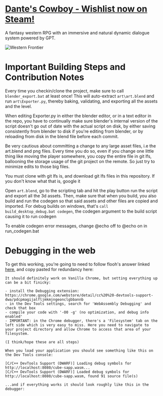 # [Dante's Cowboy - Wishlist now on Steam!](https://store.steampowered.com/app/2501370/Dantes_Cowboy)
A fantasy western RPG with an immersive and natural dynamic dialogue system powered by GPT.

![Western Frontier](https://upload.wikimedia.org/wikipedia/commons/thumb/3/32/Distribution_of_US_Rural_Population_during_1900.pdf/page1-1280px-Distribution_of_US_Rural_Population_during_1900.pdf.jpg)

# Important Building Steps and Contribution Notes
Every time you checkin/clone the project, make sure to call `blender_export.bat` at least once! This will auto-extract `art\art.blend` and run `art\Exporter.py`, thereby baking, validating, and exporting all the assets and the level.

When editing Exporter.py in either the blender editor, or in a text editor in the repo, you  have to continually make sure blender's internal version of the script doesn't go out of date with the actual script on disk, by either saving consistently from blender to disk if you're editing from blender, or by reloading from disk in the blend file before each commit.

Be very cautious about committing a change to any large asset files, i.e the art.blend and png files. Every time you do so, even if you change one little thing like moving the player somewhere, you copy the entire file in git lfs, ballooning the storage usage of the git project on the remote. So just try to minimize edits to those big files.

You must clone with git lfs is, and download git lfs files in this repository. If you don't know what that is, google it

Open `art.blend`, go to the scripting tab and hit the play button run the script and export all the 3d assets. Then, make sure that when you build, you also build and run the codegen so that said assets and other files are copied and imported. For debug builds on windows, that's `call build_desktop_debug.bat codegen`, the codegen argument to the build script causing it to run codegen

To enable codegen error messages, change @echo off to @echo on in run_codegen.bat


# Debugging in the web
To get this working, you're going to need to follow flooh's answer linked [here](https://groups.google.com/g/emscripten-discuss/c/DEmpyGoq6kE/m/Bx44ZmfmAAAJ), and copy pasted for redundancy here:
```
It should definitely work on Vanilla Chrome, but setting everything up can be a bit finicky:

- install the Debugging extension: https://chrome.google.com/webstore/detail/cc%20%20-devtools-support-dwa/pdcpmagijalfljmkmjngeonclgbbannb
- in the Dev Tools settings, search for 'WebAssembly Debugging' and check that box
- compile your code with '-O0 -g' (no optimization, and debug info enabled'
- IMPORTANT: in the Chrome debugger, there's a 'Filesystem' tab on the left side which is very easy to miss. Here you need to navigate to your project directory and allow Chrome to access that area of your filesystem.

(I think/hope these are all steps)

When you load your application you should see something like this on the Dev Tools console:

[C/C++ DevTools Support (DWARF)] Loading debug symbols for http://localhost:8080/cube-sapp.wasm...
[C/C++ DevTools Support (DWARF)] Loaded debug symbols for http://localhost:8080/cube-sapp.wasm, found 91 source file(s)

...and if everything works it should look roughly like this in the debugger:

```